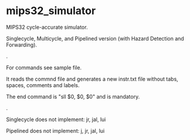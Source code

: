 # mips32_simulator
MIPS32 cycle-accurate simulator.

Singlecycle, Multicycle, and Pipelined version (with Hazard Detection and Forwarding).

.

For commands see sample file.

It reads the commnd file and generates a new instr.txt file without tabs, spaces, comments and labels.

The end command is "sll $0, $0, $0" and is mandatory.

.

Singlecycle does not implement: jr, jal, lui

Pipelined does not implement: j, jr, jal, lui


